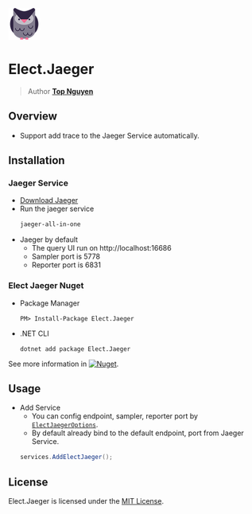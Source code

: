 ﻿![Logo](../../../Logo.png)
# Elect.Jaeger
> Author [**Top Nguyen**](http://topnguyen.com)

## Overview
 - Support add trace to the Jaeger Service automatically.

## Installation

### Jaeger Service
 - [Download Jaeger](https://www.jaegertracing.io/download/)
 - Run the jaeger service
    ```cmd
    jaeger-all-in-one
    ```
 - Jaeger by default
    + The query UI run on http://localhost:16686
    + Sampler port is 5778
    + Reporter port is 6831

### Elect Jaeger Nuget
 - Package Manager
    ```
    PM> Install-Package Elect.Jaeger
    ```

 - .NET CLI
    ```
    dotnet add package Elect.Jaeger
    ```

See more information in [![Nuget](https://buildstats.info/nuget/Elect.Jaeger)](https://www.nuget.org/packages/Elect.Jaeger/).

## Usage
 - Add Service
    + You can config endpoint, sampler, reporter port by [`ElectJaegerOptions`](Models/ElectJaegerOptions.cs).
    + By default already bind to the default endpoint, port from Jaeger Service.
    ```c#
    services.AddElectJaeger();
    ```
    
## License
Elect.Jaeger is licensed under the [MIT License](../../../LICENSE).